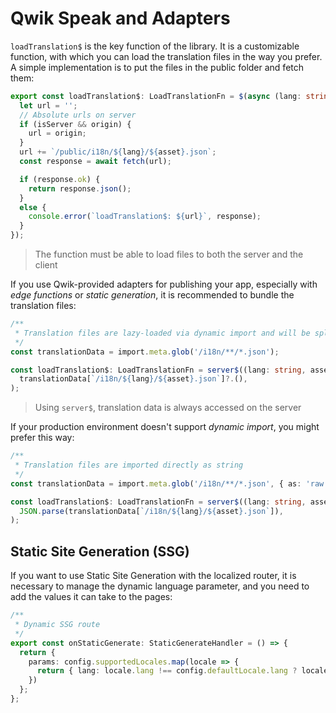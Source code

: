 # Qwik Speak and Adapters

`loadTranslation$` is the key function of the library. It is a customizable function, with which you can load the translation files in the way you prefer. A simple implementation is to put the files in the public folder and fetch them:

```typescript
export const loadTranslation$: LoadTranslationFn = $(async (lang: string, asset: string, origin?: string) => {
  let url = '';
  // Absolute urls on server
  if (isServer && origin) {
    url = origin;
  }
  url += `/public/i18n/${lang}/${asset}.json`;
  const response = await fetch(url);

  if (response.ok) {
    return response.json();
  }
  else {
    console.error(`loadTranslation$: ${url}`, response);
  }
});
```

> The function must be able to load files to both the server and the client

If you use Qwik-provided adapters for publishing your app, especially with _edge functions_ or _static generation_, it is recommended to bundle the translation files:
```typescript
/**
 * Translation files are lazy-loaded via dynamic import and will be split into separate chunks during build
 */
const translationData = import.meta.glob('/i18n/**/*.json');

const loadTranslation$: LoadTranslationFn = server$((lang: string, asset: string) =>
  translationData[`/i18n/${lang}/${asset}.json`]?.(),
);
```
> Using `server$`, translation data is always accessed on the server

If your production environment doesn't support _dynamic import_, you might prefer this way:
```typescript
/**
 * Translation files are imported directly as string
 */
const translationData = import.meta.glob('/i18n/**/*.json', { as: 'raw', eager: true });

const loadTranslation$: LoadTranslationFn = server$((lang: string, asset: string) =>
  JSON.parse(translationData[`/i18n/${lang}/${asset}.json`]),
);
```

## Static Site Generation (SSG)
If you want to use Static Site Generation with the localized router, it is necessary to manage the dynamic language parameter, and you need to add the values it can take to the pages:

```typescript
/**
 * Dynamic SSG route
 */
export const onStaticGenerate: StaticGenerateHandler = () => {
  return {
    params: config.supportedLocales.map(locale => {
      return { lang: locale.lang !== config.defaultLocale.lang ? locale.lang : '' };
    })
  };
};
```
